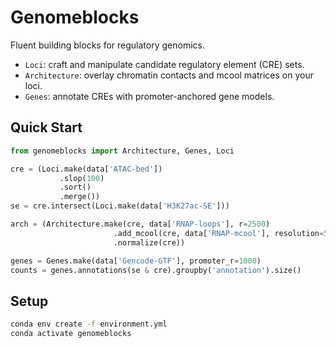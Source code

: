 Genomeblocks
======

Fluent building blocks for regulatory genomics.

- `Loci`: craft and manipulate candidate regulatory element (CRE) sets.
- `Architecture`: overlay chromatin contacts and mcool matrices on your loci.
- `Genes`: annotate CREs with promoter-anchored gene models.

Quick Start
-----------

```python
from genomeblocks import Architecture, Genes, Loci

cre = (Loci.make(data['ATAC-bed'])
           .slop(100)
           .sort()
           .merge())
se = cre.intersect(Loci.make(data['H3K27ac-SE']))

arch = (Architecture.make(cre, data['RNAP-loops'], r=2500)
                       .add_mcool(cre, data['RNAP-mcool'], resolution=5000)
                       .normalize(cre))

genes = Genes.make(data['Gencode-GTF'], promoter_r=1000)
counts = genes.annotations(se & cre).groupby('annotation').size()
```

Setup
-----

```bash
conda env create -f environment.yml
conda activate genomeblocks
```